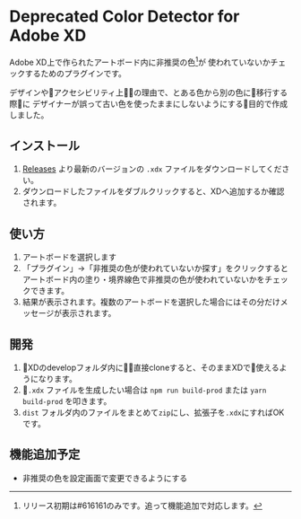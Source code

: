 # Deprecated Color Detector for Adobe XD

Adobe XD上で作られたアートボード内に非推奨の色[^1]が
使われていないかチェックするためのプラグインです。

デザインやアクセシビリティ上の理由で、とある色から別の色に移行する際に
デザイナーが誤って古い色を使ったままにしないようにする目的で作成しました。

[^1]: リリース初期は#616161のみです。追って機能追加で対応します。

## インストール
1. [Releases](https://github.com/Pittan/xd-deprecated-color-detector/releases) より最新のバージョンの `.xdx` ファイルをダウンロードしてください。
2. ダウンロードしたファイルをダブルクリックすると、XDへ追加するか確認されます。

## 使い方
1. アートボードを選択します
2. 「プラグイン」→「非推奨の色が使われていないか探す」をクリックするとアートボード内の塗り・境界線色で非推奨の色が使われていないかをチェックできます。
3. 結果が表示されます。複数のアートボードを選択した場合にはその分だけメッセージが表示されます。

## 開発
1. XDのdevelopフォルダ内に直接cloneすると、そのままXDで使えるようになります。
2. `.xdx` ファイルを生成したい場合は `npm run build-prod` または `yarn build-prod` を叩きます。
3. `dist` フォルダ内のファイルをまとめて`zip`にし、拡張子を`.xdx`にすればOKです。

## 機能追加予定
- 非推奨の色を設定画面で変更できるようにする
